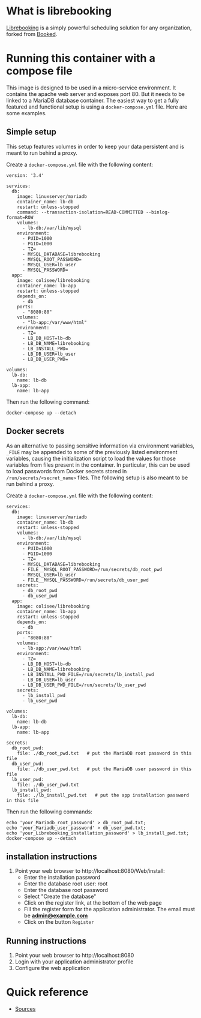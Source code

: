 # What is librebooking
[Librebooking](https://github.com/effgarces/BookedScheduler) is a simply powerful scheduling solution for any organization, forked from [Booked](https://www.bookedscheduler.com/).

# Running this container with a compose file
This image is designed to be used in a micro-service environment. It contains the apache web server and exposes port 80. But it needs to be linked to a MariaDB database container. The easiest way to get a fully featured and functional setup is using a `docker-compose.yml` file. Here are some examples.

## Simple setup
This setup features volumes in order to keep your data persistent and is meant to run behind a proxy.

Create a `docker-compose.yml` file with the following content:
```
version: '3.4'

services:
  db:
    image: linuxserver/mariadb
    container_name: lb-db
    restart: unless-stopped
    command: --transaction-isolation=READ-COMMITTED --binlog-format=ROW
    volumes:
      - lb-db:/var/lib/mysql
    environment:
      - PUID=1000
      - PGID=1000
      - TZ=
      - MYSQL_DATABASE=librebooking
      - MYSQL_ROOT_PASSWORD=
      - MYSQL_USER=lb_user
      - MYSQL_PASSWORD=
  app:
    image: colisee/librebooking
    container_name: lb-app
    restart: unless-stopped
    depends_on:
      - db
    ports:
      - "8080:80"
    volumes:
      - "lb-app:/var/www/html"
    environment: 
      - TZ=
      - LB_DB_HOST=lb-db
      - LB_DB_NAME=librebooking
      - LB_INSTALL_PWD=
      - LB_DB_USER=lb_user
      - LB_DB_USER_PWD=

volumes:
  lb-db:
    name: lb-db
  lb-app:
    name: lb-app
```

Then run the following command:
```
docker-compose up --detach 
```

## Docker secrets
As an alternative to passing sensitive information via environment variables, `_FILE` may be appended to some of the previously listed environment variables, causing the initialization script to load the values for those variables from files present in the container. In particular, this can be used to load passwords from Docker secrets stored in `/run/secrets/<secret_name>` files. The following setup is also meant to be run behind a proxy.

Create a `docker-compose.yml` file with the following content:

```
services:
  db:
    image: linuxserver/mariadb
    container_name: lb-db
    restart: unless-stopped
    volumes:
      - lb-db:/var/lib/mysql
    environment:
      - PUID=1000
      - PGID=1000
      - TZ=
      - MYSQL_DATABASE=librebooking
      - FILE__MYSQL_ROOT_PASSWORD=/run/secrets/db_root_pwd
      - MYSQL_USER=lb_user
      - FILE__MYSQL_PASSWORD=/run/secrets/db_user_pwd
    secrets:
      - db_root_pwd
      - db_user_pwd
  app:
    image: colisee/librebooking
    container_name: lb-app
    restart: unless-stopped
    depends_on:
      - db
    ports:
      - "8080:80"
    volumes:
      - lb-app:/var/www/html
    environment: 
      - TZ=
      - LB_DB_HOST=lb-db
      - LB_DB_NAME=librebooking
      - LB_INSTALL_PWD_FILE=/run/secrets/lb_install_pwd
      - LB_DB_USER=lb_user
      - LB_DB_USER_PWD_FILE=/run/secrets/lb_user_pwd
    secrets:
      - lb_install_pwd
      - lb_user_pwd

volumes:
  lb-db:
    name: lb-db
  lb-app:
    name: lb-app

secrets:
  db_root_pwd:
    file: ./db_root_pwd.txt   # put the MariaDB root password in this file
  db_user_pwd:
    file: ./db_user_pwd.txt   # put the MariaDB user password in this file
  lb_user_pwd:
    file: ./db_user_pwd.txt
  lb_install_pwd:
    file: ./lb_install_pwd.txt   # put the app installation password in this file
```

Then run the following commands:
```
echo 'your_Mariadb_root_password' > db_root_pwd.txt;
echo 'your_Mariadb_user_password' > db_user_pwd.txt;
echo 'your_Librebooking_installation_password' > lb_install_pwd.txt;
docker-compose up --detach
```

## installation instructions
1. Point your web browser to http://localhost:8080/Web/install:
   - Enter the installation password
   - Enter the database root user: root
   - Enter the database root password
   - Select "Create the database"
   - Click on the register link, at the bottom of the web page
   - Fill the register form for the application administrator. The email must be **admin@example.com**
   - Click on the button `Register`

## Running instructions
1. Point your web browser to http://localhost:8080
1. Login with your application administrator profile
1. Configure the web application

# Quick reference
- [Sources](https://github.com/colisee/docker-librebooking)
